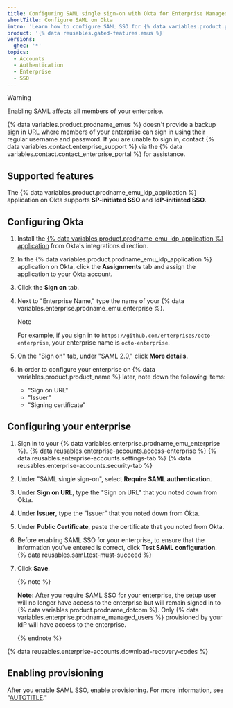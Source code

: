 ```yaml
---
title: Configuring SAML single sign-on with Okta for Enterprise Managed Users
shortTitle: Configure SAML on Okta
intro: 'Learn how to configure SAML SSO for {% data variables.product.prodname_emus %} on Okta and {% data variables.product.prodname_ghe_cloud %}.'
product: '{% data reusables.gated-features.emus %}'
versions:
  ghec: '*'
topics:
  - Accounts
  - Authentication
  - Enterprise
  - SSO
---
```


>[!WARNING]
>Enabling SAML affects all members of your enterprise.
>
>{% data variables.product.prodname_emus %} doesn't provide a backup sign in URL where members of your enterprise can sign in using their regular username and password.
>If you are unable to sign in, contact {% data variables.contact.enterprise_support %} via the {% data variables.contact.contact_enterprise_portal %} for assistance.

## Supported features

The {% data variables.product.prodname_emu_idp_application %} application on Okta supports **SP-initiated SSO** and **IdP-initiated SSO**.

## Configuring Okta

1. Install the [{% data variables.product.prodname_emu_idp_application %} application](https://www.okta.com/integrations/github-enterprise-managed-user) from Okta's integrations direction.
1. In the {% data variables.product.prodname_emu_idp_application %} application on Okta, click the **Assignments** tab and assign the application to your Okta account.
1. Click the **Sign on** tab.
1. Next to "Enterprise Name," type the name of your  {% data variables.enterprise.prodname_emu_enterprise %}.

   >[!NOTE]
   >For example, if you sign in to `https://github.com/enterprises/octo-enterprise`, your enterprise name is `octo-enterprise`.

1. On the "Sign on" tab, under "SAML 2.0," click **More details**.
1. In order to configure your enterprise on {% data variables.product.product_name %} later, note down the following items:

   * "Sign on URL"
   * "Issuer"
   * "Signing certificate"

## Configuring your enterprise

1. Sign in to your {% data variables.enterprise.prodname_emu_enterprise %}.
{% data reusables.enterprise-accounts.access-enterprise %}
{% data reusables.enterprise-accounts.settings-tab %}
{% data reusables.enterprise-accounts.security-tab %}

1. Under "SAML single sign-on", select **Require SAML authentication**.
1. Under **Sign on URL**, type the "Sign on URL" that you noted down from Okta.
1. Under **Issuer**, type the "Issuer" that you noted down from Okta.
1. Under **Public Certificate**, paste the certificate that you noted from Okta.
1. Before enabling SAML SSO for your enterprise, to ensure that the information you've entered is correct, click **Test SAML configuration**. {% data reusables.saml.test-must-succeed %}
1. Click **Save**.

    {% note %}

    **Note:** After you require SAML SSO for your enterprise, the setup user will no longer have access to the enterprise but will remain signed in to {% data variables.product.prodname_dotcom %}. Only {% data variables.enterprise.prodname_managed_users %} provisioned by your IdP will have access to the enterprise.

    {% endnote %}

{% data reusables.enterprise-accounts.download-recovery-codes %}

## Enabling provisioning

After you enable SAML SSO, enable provisioning. For more information, see "[AUTOTITLE](/admin/identity-and-access-management/provisioning-user-accounts-for-enterprise-managed-users/configuring-scim-provisioning-with-okta)."
